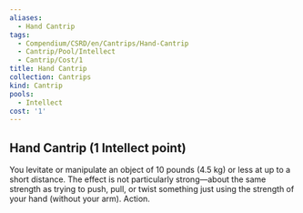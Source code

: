 ```yaml
---
aliases:
  - Hand Cantrip
tags:
  - Compendium/CSRD/en/Cantrips/Hand-Cantrip
  - Cantrip/Pool/Intellect
  - Cantrip/Cost/1
title: Hand Cantrip
collection: Cantrips
kind: Cantrip
pools:
  - Intellect
cost: '1'
---
```

## Hand Cantrip (1 Intellect point)
You levitate or manipulate an object of 10 pounds (4.5 kg) or less at up to a short distance. The effect is not particularly strong—about the same strength as trying to push, pull, or twist something just using the strength of your hand (without your arm). Action. 
